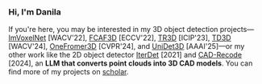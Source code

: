 ### Hi, I'm Danila

If you're here, you may be interested in my 3D object detection projects—[ImVoxelNet](https://github.com/filapro/imvoxelnet) [WACV'22], [FCAF3D](https://github.com/filapro/fcaf3d) [ECCV'22], [TR3D](https://github.com/filapro/tr3d) [ICIP'23], [TD3D](https://github.com/col14m/td3d) [WACV'24], [OneFromer3D](https://github.com/filapro/oneformer3d) [CVPR'24], and [UniDet3D](https://github.com/filapro/unidet3d) [AAAI'25]—or my other work like the 2D object detector [IterDet](https://github.com/filapro/iterdet) [2021] and [CAD-Recode](https://github.com/filapro/cad-recode) [2024], an **LLM that converts point clouds into 3D CAD models**. You can find more of my projects on [scholar](https://scholar.google.com/citations?user=Osx2uh5eA2kC).

